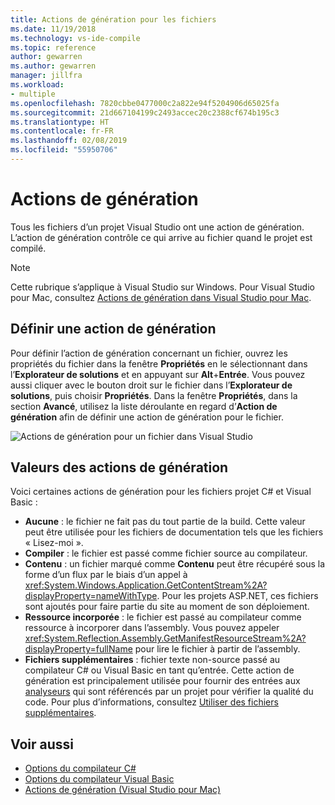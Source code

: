 ```yaml
---
title: Actions de génération pour les fichiers
ms.date: 11/19/2018
ms.technology: vs-ide-compile
ms.topic: reference
author: gewarren
ms.author: gewarren
manager: jillfra
ms.workload:
- multiple
ms.openlocfilehash: 7820cbbe0477000c2a822e94f5204906d65025fa
ms.sourcegitcommit: 21d667104199c2493accec20c2388cf674b195c3
ms.translationtype: HT
ms.contentlocale: fr-FR
ms.lasthandoff: 02/08/2019
ms.locfileid: "55950706"
---
```

# <a name="build-actions"></a>Actions de génération

Tous les fichiers d’un projet Visual Studio ont une action de génération. L’action de génération contrôle ce qui arrive au fichier quand le projet est compilé.

> [!NOTE]
> Cette rubrique s’applique à Visual Studio sur Windows. Pour Visual Studio pour Mac, consultez [Actions de génération dans Visual Studio pour Mac](/visualstudio/mac/build-actions).

## <a name="set-a-build-action"></a>Définir une action de génération

Pour définir l’action de génération concernant un fichier, ouvrez les propriétés du fichier dans la fenêtre **Propriétés** en le sélectionnant dans l’**Explorateur de solutions** et en appuyant sur **Alt**+**Entrée**. Vous pouvez aussi cliquer avec le bouton droit sur le fichier dans l’**Explorateur de solutions**, puis choisir **Propriétés**. Dans la fenêtre **Propriétés**, dans la section **Avancé**, utilisez la liste déroulante en regard d’**Action de génération** afin de définir une action de génération pour le fichier.

![Actions de génération pour un fichier dans Visual Studio](media/build-actions.png)

## <a name="build-action-values"></a>Valeurs des actions de génération

Voici certaines actions de génération pour les fichiers projet C# et Visual Basic :

* **Aucune** : le fichier ne fait pas du tout partie de la build. Cette valeur peut être utilisée pour les fichiers de documentation tels que les fichiers « Lisez-moi ».
* **Compiler** : le fichier est passé comme fichier source au compilateur.
* **Contenu** : un fichier marqué comme **Contenu** peut être récupéré sous la forme d’un flux par le biais d’un appel à <xref:System.Windows.Application.GetContentStream%2A?displayProperty=nameWithType>. Pour les projets ASP.NET, ces fichiers sont ajoutés pour faire partie du site au moment de son déploiement.
* **Ressource incorporée** : le fichier est passé au compilateur comme ressource à incorporer dans l’assembly. Vous pouvez appeler <xref:System.Reflection.Assembly.GetManifestResourceStream%2A?displayProperty=fullName> pour lire le fichier à partir de l’assembly.
* **Fichiers supplémentaires** : fichier texte non-source passé au compilateur C# ou Visual Basic en tant qu’entrée. Cette action de génération est principalement utilisée pour fournir des entrées aux [analyseurs](../code-quality/roslyn-analyzers-overview.md) qui sont référencés par un projet pour vérifier la qualité du code. Pour plus d’informations, consultez [Utiliser des fichiers supplémentaires](https://github.com/dotnet/roslyn/blob/master/docs/analyzers/Using%20Additional%20Files.md).

## <a name="see-also"></a>Voir aussi

- [Options du compilateur C#](/dotnet/csharp/language-reference/compiler-options/listed-alphabetically)
- [Options du compilateur Visual Basic](/dotnet/visual-basic/reference/command-line-compiler/compiler-options-listed-alphabetically)
- [Actions de génération (Visual Studio pour Mac)](/visualstudio/mac/build-actions)